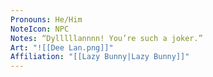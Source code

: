 ```yaml
---
Pronouns: He/Him
NoteIcon: NPC
Notes: “Dylllllannnn! You’re such a joker.”
Art: "![[Dee Lan.png]]"
Affiliation: "[[Lazy Bunny|Lazy Bunny]]"
---
```

